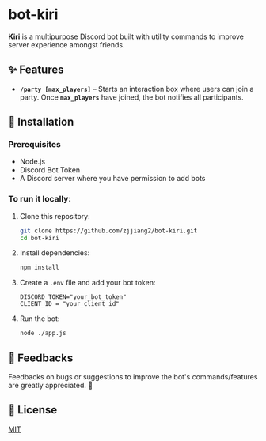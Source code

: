 # bot-kiri

**Kiri** is a multipurpose Discord bot built with utility commands to improve server experience amongst friends.

## ✨ Features

- **`/party [max_players]`** – Starts an interaction box where users can join a party. Once **`max_players`** have joined, the bot notifies all participants.

## 🚀 Installation

### Prerequisites

- Node.js 
- Discord Bot Token
- A Discord server where you have permission to add bots

### To run it locally:

1. Clone this repository:

   ```bash
   git clone https://github.com/zjjiang2/bot-kiri.git
   cd bot-kiri
   ```

2. Install dependencies:

   ```bash
   npm install
   ```

3. Create a `.env` file and add your bot token:

   ```env
   DISCORD_TOKEN="your_bot_token"
   CLIENT_ID = "your_client_id"
   ```

4. Run the bot:

   ```bash
   node ./app.js
   ```

## 🔎 Feedbacks

Feedbacks on bugs or suggestions to improve the bot's commands/features are greatly appreciated. 🙏

## 📄 License

[MIT](LICENSE)
